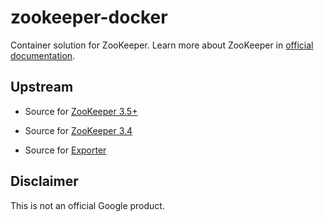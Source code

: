 # zookeeper-docker

Container solution for ZooKeeper.
Learn more about ZooKeeper in [official documentation](https://zookeeper.apache.org/).

## Upstream

- Source for [ZooKeeper 3.5+](https://github.com/31z4/zookeeper-docker)

- Source for [ZooKeeper 3.4](https://github.com/kubernetes-retired/contrib/blob/master/statefulsets/zookeeper/Dockerfile)
- Source for [Exporter](https://github.com/carlpett/zookeeper_exporter)

## Disclaimer

This is not an official Google product.

